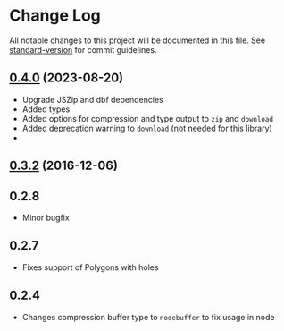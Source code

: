 # Change Log

All notable changes to this project will be documented in this file. See [standard-version](https://github.com/conventional-changelog/standard-version) for commit guidelines.



<a name="0.4.0"></a>
## [0.4.0](https://github.com/mapbox/shp-write/compare/v0.3.2...v0.4.0) (2023-08-20)

* Upgrade JSZip and dbf dependencies
* Added types
* Added options for compression and type output to `zip` and `download`
* Added deprecation warning to `download` (not needed for this library)
* 

<a name="0.3.2"></a>
## [0.3.2](https://github.com/mapbox/shp-write/compare/v0.3.1...v0.3.2) (2016-12-06)



## 0.2.8

* Minor bugfix

## 0.2.7

* Fixes support of Polygons with holes

## 0.2.4

* Changes compression buffer type to `nodebuffer` to fix usage in node
